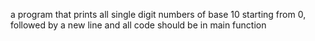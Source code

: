 a program that prints all single digit numbers of base 10 starting from 0, followed by a new line and all code should be in main function
